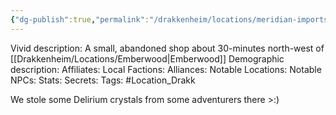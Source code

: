 ```yaml
---
{"dg-publish":true,"permalink":"/drakkenheim/locations/meridian-imports/","noteIcon":""}
---
```



Vivid description: A small, abandoned shop about 30-minutes north-west of [[Drakkenheim/Locations/Emberwood\|Emberwood]]
Demographic description: 
Affiliates: 
Local Factions: 
Alliances: 
Notable Locations: 
Notable NPCs: 
Stats: 
Secrets: 
Tags: #Location_Drakk 

We stole some Delirium crystals from some adventurers there >:)